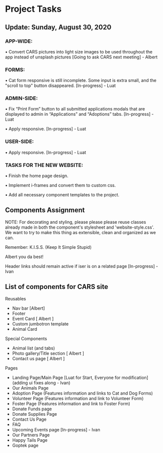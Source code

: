 # Project Tasks

## Update: Sunday, August 30, 2020

### APP-WIDE:

• Convert CARS pictures into light size images to be used throughout the app instead of unsplash pictures [Going to ask CARS next meeting] - Albert

### FORMS:

• Cat form responsive is still incomplete. Some input is extra small, and the "scroll to top" button disappeared. [In-progress] - Luat

### ADMIN-SIDE:

• Fix “Print Form” button to all submitted applications modals that are displayed to admin in “Applications” and “Adoptions” tabs. [In-progress] - Luat

• Apply responsive. [In-progress] - Luat

### USER-SIDE:

• Apply responsive. [In-progress] - Luat

### TASKS FOR THE NEW WEBSITE:

• Finish the home page design.

• Implement i-frames and convert them to custom css.

• Add all necessary component templates to the project.

## Components Assignment

NOTE: For decorating and styling, please please please reuse classes already made in both the component's stylesheet and 'website-style.css'.
We want to try to make this thing as extensible, clean and organized as we can.

Remember: K.I.S.S. (Keep It Simple Stupid)

Albert you da best!

Header links should remain active if iser is on a related page [In-progress] - Ivan

## List of components for CARS site

Reusables

- Nav bar [Albert]
- Footer
- Event Card [ Albert ]
- Custom jumbotron template
- Animal Card

Special Components

- Animal list (and tabs)
- Photo gallery/Title section [ Albert ]
- Contact us page [ Albert ]

Pages

- Landing Page/Main Page [Luat for Start, Everyone for modification] (adding ui fixes along - Ivan)
- Our Animals Page
- Adoption Page (Features information and links to Cat and Dog Forms)
- Volunteer Page (Features information and link to Volunteer Form)
- Foster Page (Features information and link to Foster Form)
- Donate Funds page
- Donate Supplies Page
- Contact Us Page
- FAQ
- Upcoming Events page [In-progress] - Ivan
- Our Partners Page
- Happy Tails Page
- Goptek page
